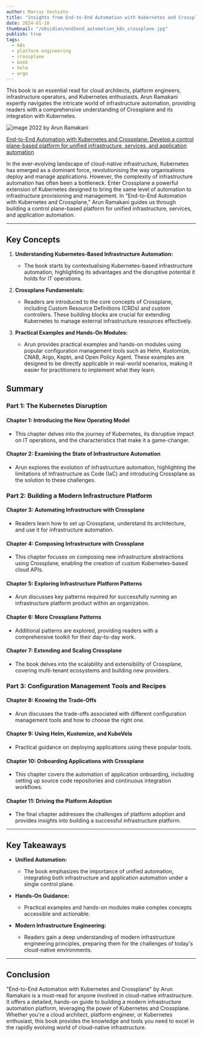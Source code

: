 ```yaml
---
author: Marcus Vechiato
title: "Insights from End-to-End Automation with Kubernetes and Crossplane"
date: 2024-01-18
thumbnail: "/obsidian/end2end_automation_k8s_crossplane.jpg"
publish: true
tags:
  - k8s
  - platform engineering
  - crossplane
  - book
  - helm 
  - argo
---
```

This book is an essential read for cloud architects, platform engineers, infrastructure operators, and Kubernetes enthusiasts. Arun Ramakani expertly navigates the intricate world of infrastructure automation, providing readers with a comprehensive understanding of Crossplane and its integration with Kubernetes.

![image](/obsidian/end2end_automation_k8s_crossplane.jpg)
2022 by Arun Ramakani

[End-to-End Automation with Kubernetes and Crossplane: Develop a control plane-based platform for unified infrastructure, services, and application automation](https://www.amazon.co.uk/dp/B09ZJ1NZRB)

In the ever-evolving landscape of cloud-native infrastructure, Kubernetes has emerged as a dominant force, revolutionising the way organisations deploy and manage applications. However, the complexity of infrastructure automation has often been a bottleneck. Enter Crossplane a powerful extension of Kubernetes designed to bring the same level of automation to infrastructure provisioning and management. In "End-to-End Automation with Kubernetes and Crossplane," Arun Ramakani guides us through building a control plane-based platform for unified infrastructure, services, and application automation.

---
## **Key Concepts**

1. **Understanding Kubernetes-Based Infrastructure Automation:**
   - The book starts by contextualising Kubernetes-based infrastructure automation, highlighting its advantages and the disruptive potential it holds for IT operations.

2. **Crossplane Fundamentals:**
   - Readers are introduced to the core concepts of Crossplane, including Custom Resource Definitions (CRDs) and custom controllers. These building blocks are crucial for extending Kubernetes to manage external infrastructure resources effectively.

3. **Practical Examples and Hands-On Modules:**
   - Arun provides practical examples and hands-on modules using popular configuration management tools such as Helm, Kustomize, CNAB, Argo, Keptn, and Open Policy Agent. These examples are designed to be directly applicable in real-world scenarios, making it easier for practitioners to implement what they learn.

## **Summary**

### **Part 1: The Kubernetes Disruption**
#### **Chapter 1: Introducing the New Operating Model**
  - This chapter delves into the journey of Kubernetes, its disruptive impact on IT operations, and the characteristics that make it a game-changer.
#### **Chapter 2: Examining the State of Infrastructure Automation**
  - Arun explores the evolution of infrastructure automation, highlighting the limitations of Infrastructure as Code (IaC) and introducing Crossplane as the solution to these challenges.

### **Part 2: Building a Modern Infrastructure Platform**
#### **Chapter 3: Automating Infrastructure with Crossplane**
  - Readers learn how to set up Crossplane, understand its architecture, and use it for infrastructure automation.
#### **Chapter 4: Composing Infrastructure with Crossplane**
  - This chapter focuses on composing new infrastructure abstractions using Crossplane, enabling the creation of custom Kubernetes-based cloud APIs.
#### **Chapter 5: Exploring Infrastructure Platform Patterns**
  - Arun discusses key patterns required for successfully running an infrastructure platform product within an organization.
#### **Chapter 6: More Crossplane Patterns**
  - Additional patterns are explored, providing readers with a comprehensive toolkit for their day-to-day work.
#### **Chapter 7: Extending and Scaling Crossplane**
  - The book delves into the scalability and extensibility of Crossplane, covering multi-tenant ecosystems and building new providers.

### **Part 3: Configuration Management Tools and Recipes**
#### **Chapter 8: Knowing the Trade-Offs**
  - Arun discusses the trade-offs associated with different configuration management tools and how to choose the right one.
#### **Chapter 9: Using Helm, Kustomize, and KubeVela**
  - Practical guidance on deploying applications using these popular tools.
#### **Chapter 10: Onboarding Applications with Crossplane**
  - This chapter covers the automation of application onboarding, including setting up source code repositories and continuous integration workflows.
#### **Chapter 11: Driving the Platform Adoption**
  - The final chapter addresses the challenges of platform adoption and provides insights into building a successful infrastructure platform.

---

## **Key Takeaways**

- **Unified Automation:**
  - The book emphasizes the importance of unified automation, integrating both infrastructure and application automation under a single control plane.
  
- **Hands-On Guidance:**
  - Practical examples and hands-on modules make complex concepts accessible and actionable.

- **Modern Infrastructure Engineering:**
  - Readers gain a deep understanding of modern infrastructure engineering principles, preparing them for the challenges of today's cloud-native environments.

---

## **Conclusion**

"End-to-End Automation with Kubernetes and Crossplane" by Arun Ramakani is a must-read for anyone involved in cloud-native infrastructure. It offers a detailed, hands-on guide to building a modern infrastructure automation platform, leveraging the power of Kubernetes and Crossplane. Whether you're a cloud architect, platform engineer, or Kubernetes enthusiast, this book provides the knowledge and tools you need to excel in the rapidly evolving world of cloud-native infrastructure.

